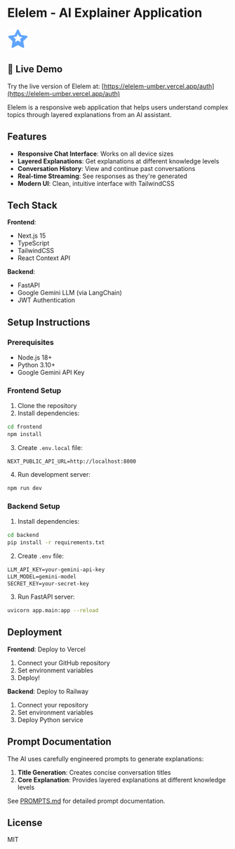 # Elelem - AI Explainer Application

![Elelem Logo](frontend/elelem/public/elelem-logo.svg)

## 🚀 Live Demo

Try the live version of Elelem at: [https://elelem-umber.vercel.app/auth](https://elelem-umber.vercel.app/auth)

Elelem is a responsive web application that helps users understand complex topics through layered explanations from an AI assistant.

## Features

- **Responsive Chat Interface**: Works on all device sizes
- **Layered Explanations**: Get explanations at different knowledge levels
- **Conversation History**: View and continue past conversations
- **Real-time Streaming**: See responses as they're generated
- **Modern UI**: Clean, intuitive interface with TailwindCSS

## Tech Stack

**Frontend**:

- Next.js 15
- TypeScript
- TailwindCSS
- React Context API

**Backend**:

- FastAPI
- Google Gemini LLM (via LangChain)
- JWT Authentication

## Setup Instructions

### Prerequisites

- Node.js 18+
- Python 3.10+
- Google Gemini API Key

### Frontend Setup

1. Clone the repository
2. Install dependencies:

```bash
cd frontend
npm install
```

3. Create `.env.local` file:

```
NEXT_PUBLIC_API_URL=http://localhost:8000
```

4. Run development server:

```bash
npm run dev
```

### Backend Setup

1. Install dependencies:

```bash
cd backend
pip install -r requirements.txt
```

2. Create `.env` file:

```
LLM_API_KEY=your-gemini-api-key
LLM_MODEL=gemini-model
SECRET_KEY=your-secret-key
```

3. Run FastAPI server:

```bash
uvicorn app.main:app --reload
```

## Deployment

**Frontend**: Deploy to Vercel

1. Connect your GitHub repository
2. Set environment variables
3. Deploy!

**Backend**: Deploy to Railway

1. Connect your repository
2. Set environment variables
3. Deploy Python service

## Prompt Documentation

The AI uses carefully engineered prompts to generate explanations:

1. **Title Generation**: Creates concise conversation titles
2. **Core Explanation**: Provides layered explanations at different knowledge levels

See [PROMPTS.md](PROMPTS.md) for detailed prompt documentation.

## License

MIT
